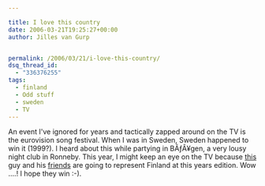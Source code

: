 ```yaml
---

title: I love this country
date: 2006-03-21T19:25:27+00:00
author: Jilles van Gurp


permalink: /2006/03/21/i-love-this-country/
dsq_thread_id:
  - "336376255"
tags:
  - finland
  - Odd stuff
  - sweden
  - TV
---
```

An event I've ignored for years and tactically zapped around on the TV is the eurovision song festival. When I was in Sweden, Sweden happened to win it (1999?). I heard about this while partying in BÃƒÂ¥gen, a very lousy night club in Ronneby. This year, I might keep an eye on the TV because [this](http://www.monstereo.fi/monimages/lordi10.jpg) guy and his [friends](http://www.lordi.org/) are going to represent Finland at this years edition. Wow ....! I hope they win :-).
